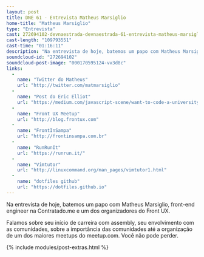 ```yaml
---
layout: post
title: DNE 61 - Entrevista Matheus Marsiglio
home-title: "Matheus Marsiglio"
type: "Entrevista"
cast: 272694102-devnaestrada-devnaestrada-61-entrevista-matheus-marsiglio.mp3
cast-length: "109793551"
cast-time: "01:16:11"
description: "Na entrevista de hoje, batemos um papo com Matheus Marsiglio, front-end engineer na Contratado.me e um dos organizadores do Front UX."
soundcloud-id: "272694102"
soundcloud-post-image: "000170595124-vv3d8c"
links:
  -
    name: "Twitter do Matheus"
    url: "http://twitter.com/matmarsiglio"
  -
    name: "Post do Eric Elliot"
    url: "https://medium.com/javascript-scene/want-to-code-a-university-degree-might-be-a-huge-waste-of-time-81e1817a2ef0"
  -
    name: "Front UX Meetup"
    url: "http://blog.frontux.com"
  -
    name: "FrontInSampa"
    url: "http://frontinsampa.com.br"
  -
    name: "RunRunIt"
    url: "https://runrun.it/"
  -
    name: "Vimtutor"
    url: "http://linuxcommand.org/man_pages/vimtutor1.html"
  -
    name: "dotfiles github"
    url: "https://dotfiles.github.io"
---
```


Na entrevista de hoje, batemos um papo com Matheus Marsiglio, front-end engineer na Contratado.me e um dos organizadores do Front UX.

Falamos sobre seu início de carreira com assembly, seu envolvimento com as comunidades, sobre a importância das comunidades até a organização de um dos maiores meetups do meetup.com. Você não pode perder.

{% include modules/post-extras.html %}